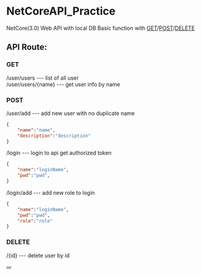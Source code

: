 # NetCoreAPI_Practice
NetCore(3.0) Web API with local DB
Basic function with [GET]()/[POST]()/[DELETE]()
## API Route: 
### GET
/user/users --- list of all user</br>
/user/users/{name} --- get user info by name
### POST 
/user/add --- add new user with no duplicate name
```json
{
    "name":"name",
    "description":"description"
}
```
/login --- login to api get authorized token
```json
{
    "name":"loginName",
    "pwd":"pwd",
}
```
/login/add --- add new role to login
```json
{
    "name":"loginName",
    "pwd":"pwd",
    "role":"role"
}
```
### DELETE
/{id} --- delete user by id

:zzz:
